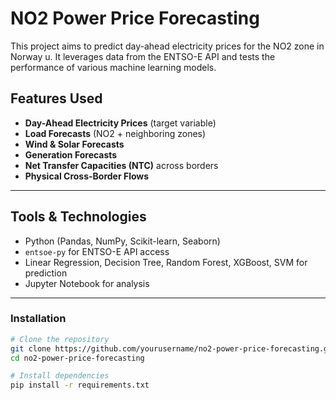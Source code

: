 # NO2 Power Price Forecasting

This project aims to predict day-ahead electricity prices for the NO2 zone in Norway u. It leverages data from the ENTSO-E API and tests the performance of various machine learning models. 

## Features Used

- **Day-Ahead Electricity Prices** (target variable)
- **Load Forecasts** (NO2 + neighboring zones)
- **Wind & Solar Forecasts**
- **Generation Forecasts**
- **Net Transfer Capacities (NTC)** across borders
- **Physical Cross-Border Flows**

---

## Tools & Technologies

- Python (Pandas, NumPy, Scikit-learn, Seaborn)
- `entsoe-py` for ENTSO-E API access
- Linear Regression, Decision Tree, Random Forest, XGBoost, SVM for prediction
- Jupyter Notebook for analysis

---


### Installation

```bash
# Clone the repository
git clone https://github.com/yourusername/no2-power-price-forecasting.git
cd no2-power-price-forecasting

# Install dependencies
pip install -r requirements.txt

